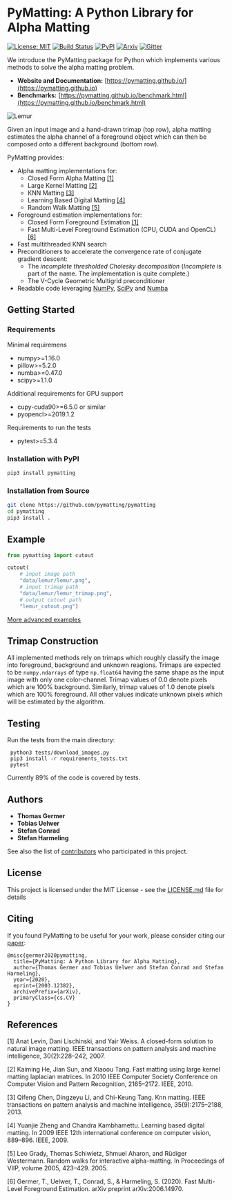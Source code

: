 # PyMatting: A Python Library for Alpha Matting
[![License: MIT](https://img.shields.io/github/license/pymatting/pymatting?color=brightgreen)](https://opensource.org/licenses/MIT)
[![Build Status](https://img.shields.io/travis/pymatting/pymatting?label=Travis%20CI)](https://travis-ci.org/pymatting/pymatting)
[![PyPI](https://img.shields.io/pypi/v/pymatting)](https://pypi.org/project/PyMatting/)
[![Arxiv](http://img.shields.io/badge/cs.CV-arXiv-B31B1B.svg)](https://arxiv.org/abs/2003.12382)
[![Gitter](https://img.shields.io/gitter/room/pymatting/pymatting)](https://gitter.im/pymatting/community?utm_source=badge&utm_medium=badge&utm_campaign=pr-badge)

We introduce the PyMatting package for Python which implements various methods to solve the alpha matting problem.

- **Website and Documentation:** [https://pymatting.github.io/](https://pymatting.github.io)
- **Benchmarks:**  [https://pymatting.github.io/benchmark.html](https://pymatting.github.io/benchmark.html)

![Lemur](https://github.com/pymatting/pymatting/raw/master/data/lemur/lemur_at_the_beach.png)

Given an input image and a hand-drawn trimap (top row), alpha matting estimates the alpha channel of a foreground object which can then be composed onto a different background (bottom row).

PyMatting provides:
- Alpha matting implementations for:
  - Closed Form Alpha Matting [[1]](#1)
  - Large Kernel Matting [[2]](#2)
  - KNN Matting [[3]](#3)
  - Learning Based Digital Matting [[4]](#4)
  - Random Walk Matting [[5]](#5)
- Foreground estimation implementations for:
  - Closed Form Foreground Estimation [[1]](#1)
  - Fast Multi-Level Foreground Estimation (CPU, CUDA and OpenCL) [[6]](#6)
- Fast multithreaded KNN search
- Preconditioners to accelerate the convergence rate of conjugate gradient descent:
  - The *incomplete thresholded Cholesky decomposition* (*Incomplete* is part of the name. The implementation is quite complete.)
  - The V-Cycle Geometric Multigrid preconditioner
- Readable code leveraging [NumPy](https://numpy.org/), [SciPy](https://www.scipy.org/scipylib/index.html) and [Numba](http://numba.pydata.org/)

## Getting Started

### Requirements

Minimal requiremens
* numpy>=1.16.0
* pillow>=5.2.0
* numba>=0.47.0
* scipy>=1.1.0

Additional requirements for GPU support
* cupy-cuda90>=6.5.0 or similar
* pyopencl>=2019.1.2

Requirements to run the tests
* pytest>=5.3.4

### Installation with PyPI

```bash
pip3 install pymatting
```

### Installation from Source

```bash
git clone https://github.com/pymatting/pymatting
cd pymatting
pip3 install .
```

## Example
```python
from pymatting import cutout

cutout(
    # input image path
    "data/lemur/lemur.png",
    # input trimap path
    "data/lemur/lemur_trimap.png",
    # output cutout path
    "lemur_cutout.png")
```

[More advanced examples](https://github.com/pymatting/pymatting/tree/master/examples)

## Trimap Construction

All implemented methods rely on trimaps which roughly classify the image into foreground, background and unknown reagions.
Trimaps are expected to be `numpy.ndarrays` of type `np.float64`  having the same shape as the input image with only one color-channel.
Trimap values of 0.0 denote pixels which are 100% background.
Similarly, trimap values of 1.0 denote pixels which are 100% foreground.
All other values indicate unknown pixels which will be estimated by the algorithm.


## Testing

Run the tests from the main directory:
```
 python3 tests/download_images.py
 pip3 install -r requirements_tests.txt
 pytest
```

Currently 89% of the code is covered by tests.

## Authors

- **Thomas Germer**
- **Tobias Uelwer**
- **Stefan Conrad**
- **Stefan Harmeling**

See also the list of [contributors](https://github.com/pymatting/pymatting/contributors) who participated in this project.

## License

This project is licensed under the MIT License - see the [LICENSE.md](LICENSE.md) file for details

## Citing

If you found PyMatting to be useful for your work, please consider citing our [paper](https://arxiv.org/abs/2003.12382):

```
@misc{germer2020pymatting,
  title={PyMatting: A Python Library for Alpha Matting},
  author={Thomas Germer and Tobias Uelwer and Stefan Conrad and Stefan Harmeling},
  year={2020},
  eprint={2003.12382},
  archivePrefix={arXiv},
  primaryClass={cs.CV}
}
```

## References

<a id="1">[1]</a> 
Anat Levin, Dani Lischinski, and Yair Weiss. A closed-form solution to natural image matting. IEEE transactions on pattern analysis and machine intelligence, 30(2):228–242, 2007.

<a id="2">[2]</a>
Kaiming He, Jian Sun, and Xiaoou Tang. Fast matting using large kernel matting laplacian matrices. In 2010 IEEE Computer Society Conference on Computer Vision and Pattern Recognition, 2165–2172. IEEE, 2010.

<a id="3">[3]</a>
Qifeng Chen, Dingzeyu Li, and Chi-Keung Tang. Knn matting. IEEE transactions on pattern analysis and machine intelligence, 35(9):2175–2188, 2013.

<a id="4">[4]</a>
Yuanjie Zheng and Chandra Kambhamettu. Learning based digital matting. In 2009 IEEE 12th international conference on computer vision, 889–896. IEEE, 2009.

<a id="5">[5]</a>
Leo Grady, Thomas Schiwietz, Shmuel Aharon, and Rüdiger Westermann. Random walks for interactive alpha-matting. In Proceedings of VIIP, volume 2005, 423–429. 2005.

<a id="6">[6]</a>
Germer, T., Uelwer, T., Conrad, S., & Harmeling, S. (2020). Fast Multi-Level Foreground Estimation. arXiv preprint arXiv:2006.14970.
